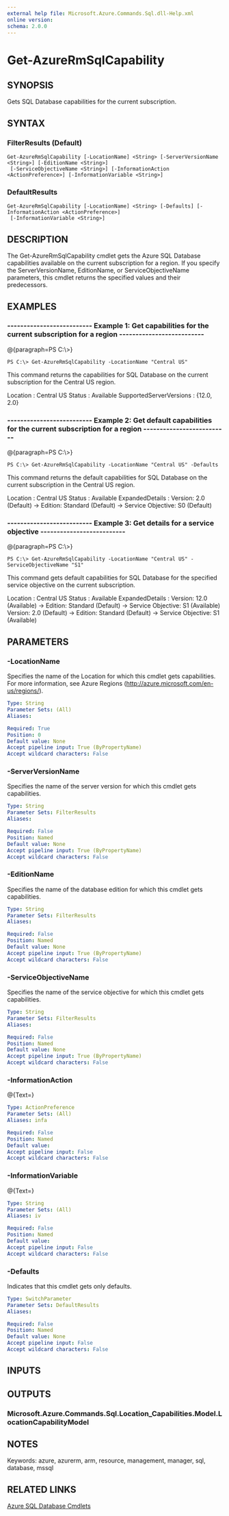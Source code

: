 ```yaml
---
external help file: Microsoft.Azure.Commands.Sql.dll-Help.xml
online version: 
schema: 2.0.0
---
```


# Get-AzureRmSqlCapability
## SYNOPSIS
Gets SQL Database capabilities for the current subscription.

## SYNTAX

### FilterResults (Default)
```
Get-AzureRmSqlCapability [-LocationName] <String> [-ServerVersionName <String>] [-EditionName <String>]
 [-ServiceObjectiveName <String>] [-InformationAction <ActionPreference>] [-InformationVariable <String>]
```

### DefaultResults
```
Get-AzureRmSqlCapability [-LocationName] <String> [-Defaults] [-InformationAction <ActionPreference>]
 [-InformationVariable <String>]
```

## DESCRIPTION
The Get-AzureRmSqlCapability cmdlet gets the Azure SQL Database capabilities available on the current subscription for a region.
If you specify the ServerVersionName, EditionName, or ServiceObjectiveName parameters, this cmdlet returns the specified values and their predecessors.

## EXAMPLES

### --------------------------  Example 1: Get capabilities for the current subscription for a region  --------------------------
@{paragraph=PS C:\\\>}

```
PS C:\> Get-AzureRmSqlCapability -LocationName "Central US"
```

This command returns the capabilities for SQL Database on the current subscription for the Central US region.

Location                : Central US
Status                  : Available
SupportedServerVersions : {12.0, 2.0}

### --------------------------  Example 2: Get default capabilities for the current subscription for a region  --------------------------
@{paragraph=PS C:\\\>}

```
PS C:\> Get-AzureRmSqlCapability -LocationName "Central US" -Defaults
```

This command returns the default capabilities for SQL Database on the current subscription in the Central US region.

Location        : Central US
Status          : Available
ExpandedDetails : Version: 2.0 (Default) -\> Edition: Standard (Default) -\> Service Objective: S0 (Default)

### --------------------------  Example 3: Get details for a service objective  --------------------------
@{paragraph=PS C:\\\>}

```
PS C:\> Get-AzureRmSqlCapability -LocationName "Central US" -ServiceObjectiveName "S1"
```

This command gets default capabilities for SQL Database for the specified service objective on the current subscription.

Location        : Central US
Status          : Available
ExpandedDetails : Version: 12.0 (Available) -\> Edition: Standard (Default) -\> Service Objective: S1 (Available)
                  Version: 2.0 (Default) -\> Edition: Standard (Default) -\> Service Objective: S1 (Available)

## PARAMETERS

### -LocationName
Specifies the name of the Location for which this cmdlet gets capabilities.
For more information, see Azure Regions (http://azure.microsoft.com/en-us/regions/).

```yaml
Type: String
Parameter Sets: (All)
Aliases: 

Required: True
Position: 0
Default value: None
Accept pipeline input: True (ByPropertyName)
Accept wildcard characters: False
```

### -ServerVersionName
Specifies the name of the server version for which this cmdlet gets capabilities.

```yaml
Type: String
Parameter Sets: FilterResults
Aliases: 

Required: False
Position: Named
Default value: None
Accept pipeline input: True (ByPropertyName)
Accept wildcard characters: False
```

### -EditionName
Specifies the name of the database edition for which this cmdlet gets capabilities.

```yaml
Type: String
Parameter Sets: FilterResults
Aliases: 

Required: False
Position: Named
Default value: None
Accept pipeline input: True (ByPropertyName)
Accept wildcard characters: False
```

### -ServiceObjectiveName
Specifies the name of the service objective for which this cmdlet gets capabilities.

```yaml
Type: String
Parameter Sets: FilterResults
Aliases: 

Required: False
Position: Named
Default value: None
Accept pipeline input: True (ByPropertyName)
Accept wildcard characters: False
```

### -InformationAction
@{Text=}

```yaml
Type: ActionPreference
Parameter Sets: (All)
Aliases: infa

Required: False
Position: Named
Default value: 
Accept pipeline input: False
Accept wildcard characters: False
```

### -InformationVariable
@{Text=}

```yaml
Type: String
Parameter Sets: (All)
Aliases: iv

Required: False
Position: Named
Default value: 
Accept pipeline input: False
Accept wildcard characters: False
```

### -Defaults
Indicates that this cmdlet gets only defaults.

```yaml
Type: SwitchParameter
Parameter Sets: DefaultResults
Aliases: 

Required: False
Position: Named
Default value: None
Accept pipeline input: False
Accept wildcard characters: False
```

## INPUTS

## OUTPUTS

### Microsoft.Azure.Commands.Sql.Location_Capabilities.Model.LocationCapabilityModel

## NOTES
Keywords: azure, azurerm, arm, resource, management, manager, sql, database, mssql

## RELATED LINKS

[Azure SQL Database Cmdlets]()

